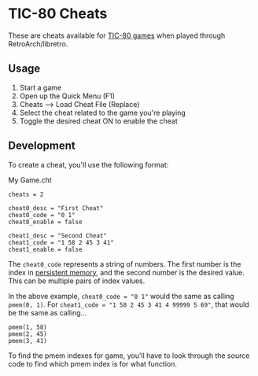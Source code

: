 # TIC-80 Cheats

These are cheats available for [TIC-80 games](https://tic.computer/play) when played through RetroArch/libretro.

## Usage

1. Start a game
2. Open up the Quick Menu (F1)
3. Cheats --> Load Cheat File (Replace)
4. Select the cheat related to the game you're playing
5. Toggle the desired cheat ON to enable the cheat

## Development

To create a cheat, you'll use the following format:

My Game.cht
```
cheats = 2

cheat0_desc = "First Cheat"
cheat0_code = "0 1"
cheat0_enable = false

cheat1_desc = "Second Cheat"
cheat1_code = "1 58 2 45 3 41"
cheat1_enable = false
```

The `cheat0_code` represents a string of numbers. The first number is the index in [persistent memory](https://github.com/nesbox/TIC-80/wiki/pmem), and the second number is the desired value. This can be multiple pairs of index values.

In the above example, `cheat0_code = "0 1"` would the same as calling `pmem(0, 1)`. For `cheat1_code = "1 58 2 45 3 41 4 99999 5 69"`, that would be the same as calling...

```
pmem(1, 58)
pmem(2, 45)
pmem(3, 41)
```

To find the pmem indexes for game, you'll have to look through the source code to find which pmem index is for what function.
